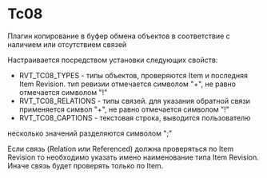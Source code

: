 # Tc08

Плагин копирование в буфер обмена объектов в соответствие с наличием или отсутствием связей

Настраивается посредством установки следующих свойств:

* RVT_TC08_TYPES - типы объектов, проверяются Item и последняя Item Revision. тип ревизии отмечается символом "+", не равно отмечается символом "!" 
* RVT_TC08_RELATIONS - типы связей. для указания обратной связи применяется символ "+", не равно отмечается символом "!"
* RVT_TC08_CAPTIONS - текстовая строка, выводится пользователю


несколько значений разделяются символом ";"

Если связь (Relation  или Referenced) должна проверяться по Item Revision то необходимо указать имено наименование типа Item Revision. Иначе связь будет проверять только по Item.